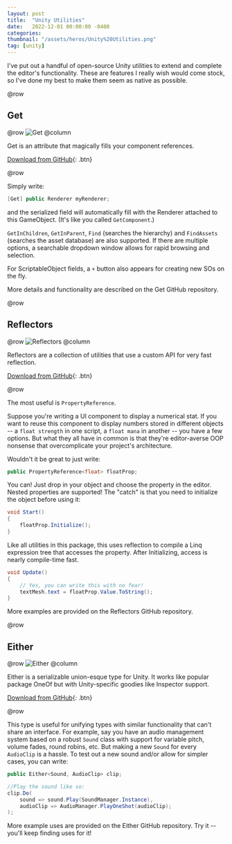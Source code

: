 ```yaml
---
layout: post
title:  "Unity Utilities"
date:   2022-12-01 00:00:00 -0400
categories: 
thumbnail: "/assets/heros/Unity%20Utilities.png"
tag: [unity]
---
```


I've put out a handful of open-source Unity utilities to extend and complete the editor's functionality. These are features I really wish would come stock, so I've done my best to make them seem as native as possible.

@row
## Get

@row
![Get](/assets/unity/Get.png)
@column
<div class="pbox">
Get is an attribute that magically fills your component references.

[Download from GitHub](https://github.com/bgsulz/Get-for-Unity){: .btn}
</div>
@row

Simply write:

```cs
[Get] public Renderer myRenderer;
```

and the serialized field will automatically fill with the Renderer attached to this GameObject. (It's like you called `GetComponent`.)

`GetInChildren`, `GetInParent`, `Find` (searches the hierarchy) and `FindAssets` (searches the asset database) are also supported. If there are multiple options, a searchable dropdown window allows for rapid browsing and selection.

For ScriptableObject fields, a `+` button also appears for creating new SOs on the fly.

More details and functionality are described on the Get GitHub repository.

@row
## Reflectors

@row
![Reflectors](/assets/unity/Reflectors.png)
@column
<div class="pbox">
Reflectors are a collection of utilities that use a custom API for very fast reflection.

[Download from GitHub](https://github.com/bgsulz/Reflectors-for-Unity){: .btn}
</div>
@row

The most useful is `PropertyReference`.

Suppose you're writing a UI component to display a numerical stat. If you want to reuse this component to display numbers stored in different objects -- a `float strength` in one script, a `float mana` in another -- you have a few options. But what they all have in common is that they're editor-averse OOP nonsense that overcomplicate your project's architecture.

Wouldn't it be great to just write:

```cs
public PropertyReference<float> floatProp;
```

You can! Just drop in your object and choose the property in the editor. Nested properties are supported! The "catch" is that you need to initialize the object before using it:

```cs
void Start()
{
    floatProp.Initialize();
}
```

Like all utilities in this package, this uses reflection to compile a Linq expression tree that accesses the property. After Initializing, access is nearly compile-time fast.

```cs
void Update()
{
    // Yes, you can write this with no fear!
    textMesh.text = floatProp.Value.ToString();
}
```

More examples are provided on the Reflectors GitHub repository.

@row
## Either

@row
![Either](/assets/unity/Either.png)
@column
<div class="pbox">
Either is a serializable union-esque type for Unity. It works like popular package OneOf but with Unity-specific goodies like Inspector support.

[Download from GitHub](https://github.com/bgsulz/Either-for-Unity){: .btn}
</div>
@row

This type is useful for unifying types with similar functionality that can't share an interface. For example, say you have an audio management system based on a robust `Sound` class with support for variable pitch, volume fades, round robins, etc. But making a new `Sound` for every `AudioClip` is a hassle. To test out a new sound and/or allow for simpler cases, you can write:

```cs
public Either<Sound, AudioClip> clip;

//Play the sound like so:
clip.Do(
    sound => sound.Play(SoundManager.Instance),
    audioClip => AudioManager.PlayOneShot(audioClip);
);
```

More example uses are provided on the Either GitHub repository. Try it -- you'll keep finding uses for it!